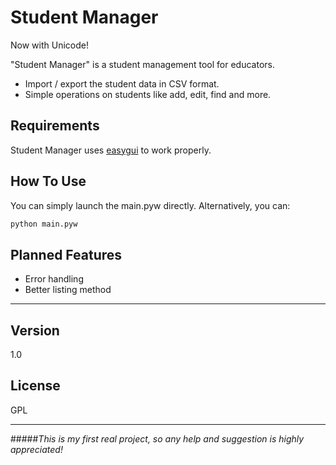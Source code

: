 Student Manager
===============

Now with Unicode!

"Student Manager" is a student management tool for educators.

  - Import / export the student data in CSV format.
  - Simple operations on students like add, edit, find and more.


Requirements
------------

Student Manager uses [easygui] to work properly.


How To Use
----------
You can simply launch the main.pyw directly. Alternatively, you can:
```sh
python main.pyw
```

Planned Features
----------------
 * Error handling
 * Better listing method
 
----
Version
-------

1.0

License
-------
GPL


----
#####*This is my first real project, so any help and suggestion is highly appreciated!*

[easygui]:http://easygui.sourceforge.net/

